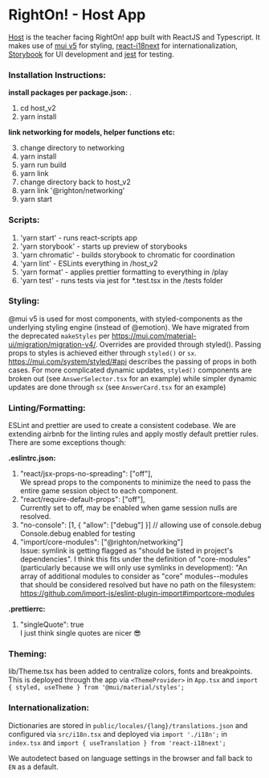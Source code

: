# RightOn! - Host App

[Host](https://host.rightoneducation.com) is the teacher facing RightOn! app built with ReactJS and Typescript. It makes use of [mui v5](https://mui.com/material-ui/migration/migration-v4/) for styling, [react-i18next](https://react.i18next.com/) for internationalization, [Storybook](https://storybook.js.org/) for UI development and [jest](https://jestjs.io/docs/getting-started) for testing.

### Installation Instructions:

<strong> install packages per package.json: </strong>
.
1. cd host_v2
2. yarn install

<strong> link networking for models, helper functions etc: </strong>

3. change directory to networking
4. yarn install
5. yarn run build
6. yarn link
7. change directory back to host_v2
8. yarn link '@righton/networking'
9. yarn start

### Scripts:

1. 'yarn start' - runs react-scripts app
2. 'yarn storybook' - starts up preview of storybooks
3. 'yarn chromatic' - builds storybook to chromatic for coordination
4. 'yarn lint' - ESLints everything in /host_v2
5. 'yarn format' - applies prettier formatting to everything in /play
6. 'yarn test' - runs tests via jest for \*.test.tsx in the /tests folder

### Styling:

@mui v5 is used for most components, with styled-components as the underlying styling engine (instead of @emotion). We have migrated from the deprecated `makeStyles` per https://mui.com/material-ui/migration/migration-v4/. Overrides are provided through styled(). Passing props to styles is achieved either through `styled()` or `sx`. https://mui.com/system/styled/#api describes the passing of props in both cases. For more complicated dynamic updates, `styled()` components are broken out (see `AnswerSelector.tsx` for an example) while simpler dynamic updates are done through `sx` (see `AnswerCard.tsx` for an example)

### Linting/Formatting:

ESLint and prettier are used to create a consistent codebase. We are extending airbnb for the linting rules and apply mostly default prettier rules.
There are some exceptions though:

<strong> .eslintrc.json: </strong>

1.  "react/jsx-props-no-spreading": ["off"],  
    We spread props to the components to minimize the need to pass the entire game session object to each component.
2.  "react/require-default-props": ["off"],  
    Currently set to off, may be enabled when game session nulls are resolved.
3.  "no-console": [1, { "allow": ["debug"] }] // allowing use of console.debug  
    Console.debug enabled for testing
4.  "import/core-modules": ["@righton/networking"]  
     Issue: symlink is getting flagged as "should be listed in project's dependencies". I think this fits under the definition of "core-modules"
    (particularly because we will only use symlinks in development):
    "An array of additional modules to consider as "core" modules--modules that should be considered resolved
    but have no path on the filesystem: https://github.com/import-js/eslint-plugin-import#importcore-modules

<strong> .prettierrc: </strong>

1.  "singleQuote": true  
    I just think single quotes are nicer :sunglasses:

### Theming:

lib/Theme.tsx has been added to centralize colors, fonts and breakpoints. This is deployed through the app via `<ThemeProvider>` in `App.tsx` and `import { styled, useTheme } from '@mui/material/styles';`

### Internationalization:

Dictionaries are stored in `public/locales/{lang}/translations.json` and configured via `src/i18n.tsx` and deployed via `import './i18n';` in `index.tsx` and `import { useTranslation } from 'react-i18next';`

We autodetect based on language settings in the browser and fall back to `EN` as a default.
